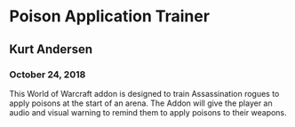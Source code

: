 # Poison Application Trainer
## Kurt Andersen
### October 24, 2018

This World of Warcraft addon is designed to train Assassination rogues to apply poisons at the start of an arena.
The Addon will give the player an audio and visual warning to remind them to apply poisons to their weapons.
